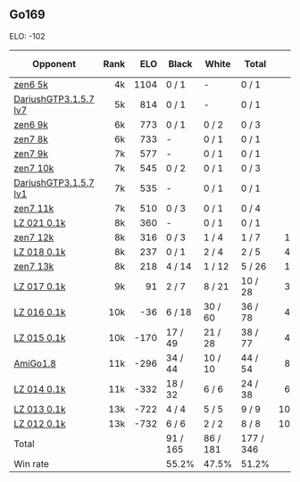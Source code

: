 ## Go169 ##

ELO: -102

Opponent | Rank | ELO | Black | White | Total | Win rate
---------|-----:|----:|-------|-------|-------|-------:
[zen6 5k](zen6%205k.md) | 4k | 1104 | 0 / 1 | - | 0 / 1 | 0.0%
[DariushGTP3.1.5.7 lv7](DariushGTP3.1.5.7%20lv7.md) | 5k | 814 | 0 / 1 | - | 0 / 1 | 0.0%
[zen6 9k](zen6%209k.md) | 6k | 773 | 0 / 1 | 0 / 2 | 0 / 3 | 0.0%
[zen7 8k](zen7%208k.md) | 6k | 733 | - | 0 / 1 | 0 / 1 | 0.0%
[zen7 9k](zen7%209k.md) | 7k | 577 | - | 0 / 1 | 0 / 1 | 0.0%
[zen7 10k](zen7%2010k.md) | 7k | 545 | 0 / 2 | 0 / 1 | 0 / 3 | 0.0%
[DariushGTP3.1.5.7 lv1](DariushGTP3.1.5.7%20lv1.md) | 7k | 535 | - | 0 / 1 | 0 / 1 | 0.0%
[zen7 11k](zen7%2011k.md) | 7k | 510 | 0 / 3 | 0 / 1 | 0 / 4 | 0.0%
[LZ 021 0.1k](LZ%20021%200.1k.md) | 8k | 360 | - | 0 / 1 | 0 / 1 | 0.0%
[zen7 12k](zen7%2012k.md) | 8k | 316 | 0 / 3 | 1 / 4 | 1 / 7 | 14.3%
[LZ 018 0.1k](LZ%20018%200.1k.md) | 8k | 237 | 0 / 1 | 2 / 4 | 2 / 5 | 40.0%
[zen7 13k](zen7%2013k.md) | 8k | 218 | 4 / 14 | 1 / 12 | 5 / 26 | 19.2%
[LZ 017 0.1k](LZ%20017%200.1k.md) | 9k | 91 | 2 / 7 | 8 / 21 | 10 / 28 | 35.7%
[LZ 016 0.1k](LZ%20016%200.1k.md) | 10k | -36 | 6 / 18 | 30 / 60 | 36 / 78 | 46.2%
[LZ 015 0.1k](LZ%20015%200.1k.md) | 10k | -170 | 17 / 49 | 21 / 28 | 38 / 77 | 49.4%
[AmiGo1.8](AmiGo1.8.md) | 11k | -296 | 34 / 44 | 10 / 10 | 44 / 54 | 81.5%
[LZ 014 0.1k](LZ%20014%200.1k.md) | 11k | -332 | 18 / 32 | 6 / 6 | 24 / 38 | 63.2%
[LZ 013 0.1k](LZ%20013%200.1k.md) | 13k | -722 | 4 / 4 | 5 / 5 | 9 / 9 | 100.0%
[LZ 012 0.1k](LZ%20012%200.1k.md) | 13k | -732 | 6 / 6 | 2 / 2 | 8 / 8 | 100.0%
Total | | | 91 / 165 | 86 / 181 | 177 / 346 | 
Win rate| | | 55.2% | 47.5% | 51.2% | 
